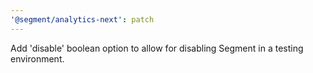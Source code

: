 ```yaml
---
'@segment/analytics-next': patch
---
```


Add 'disable' boolean option to allow for disabling Segment in a testing environment.
